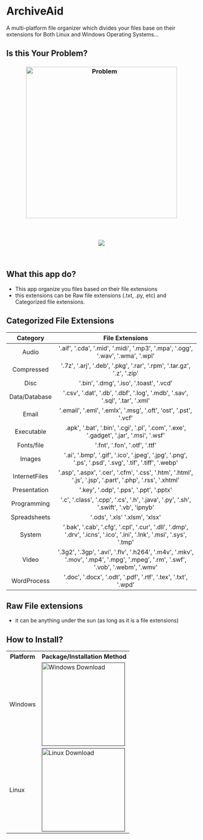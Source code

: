 # ArchiveAid
A multi-platform file organizer which divides your files base on their extensions for Both Linux and Windows Operating Systems...

## Is this Your Problem?
<h3 align="center">
<img align="center" alt="Problem" width="400" src="https://pbs.twimg.com/media/E0KNR2IVkAEco8b?format=png&name=900x900">
</h3> <br>

<h3 align="center">
  <img src="https://readme-typing-svg.herokuapp.com?font=Poppins&pause=1000&color=F70C12&random=false&width=435&lines=WORRY+NO+MORE%2C+ARCHIVE%2FAID+is+HERE!" />
</h3> <br>

## What this app do?
- This app organize you files based on their file extensions
- this extensions can be Raw file extensions (.txt, .py, etc) and Categorized file extensions. 

## Categorized File Extensions
| **Category**    | **File Extensions**       |
|:-------------:|:---------------:|
|Audio         | '.aif', '.cda', '.mid', '.midi', '.mp3', '.mpa', '.ogg', '.wav', '.wma', '.wpl'       |
| Compressed         | '.7z', '.arj', '.deb', '.pkg', '.rar', '.rpm', '.tar.gz', '.z', '.zip'       |
| Disc        | '.bin', '.dmg', '.iso', '.toast', '.vcd'     |
| Data/Database        | '.csv', '.dat', '.db', '.dbf', '.log', '.mdb', '.sav', '.sql', '.tar', '.xml'     |
| Email        | '.email', '.eml', '.emlx', '.msg', '.oft', 'ost', '.pst', '.vcf'     |
| Executable        | .apk', '.bat', '.bin', '.cgi', '.pl', '.com', '.exe', '.gadget', '.jar', '.msi', '.wsf'    |
| Fonts/file      | '.fnt', '.fon', '.otf', '.ttf'    |
| Images      | '.ai', '.bmp', '.gif', '.ico', '.jpeg', '.jpg', '.png', '.ps', '.psd', '.svg', '.tif', '.tiff', '.webp'    |
| InternetFiles      | '.asp', '.aspx', '.cer', '.cfm', '.css', '.htm', '.html', '.js', '.jsp', '.part', '.php', '.rss', '.xhtml'    |
| Presentation     | '.key', '.odp', '.pps', '.ppt', '.pptx' |
| Programming      | '.c', '.class', '.cpp', '.cs', '.h', '.java', '.py', '.sh', '.swift', '.vb', 'ipnyb'   |
| Spreadsheets      | '.ods', '.xls' '.xlsm', 'xlsx'    |
| System      | '.bak', '.cab', '.cfg', '.cpl', '.cur', '.dll', '.dmp', '.drv', '.icns', '.ico', '.ini', '.lnk', '.msi', '.sys', '.tmp'    |
| Video      | '.3g2', '.3gp', '.avi', '.flv', '.h264', '.m4v', '.mkv', '.mov', '.mp4', '.mpg', '.mpeg', '.rm', '.swf', '.vob', '.webm', '.wmv'    |
| WordProcess      | '.doc', '.docx', '.odt', '.pdf', '.rtf', '.tex', '.txt', '.wpd'  |

## Raw File extensions
- it can be anything under the sun (as long as it is a file extensions)

## How to Install?
<table>
  <tr>
    <th>Platform</th>
    <th>Package/Installation Method</th>
  </tr>
  <tr>
    <td>Windows</td>
    <td>
      <a href="">
        <img width="220" alt="Windows Download" src="https://get.todoist.help/hc/article_attachments/4403191721234/WindowsButton.svg">
      </a>
  </tr>
    <td>Linux</td>
    <td>
      <a href="">
        <img width="220" alt="Linux Download" src="https://openclipart.org/image/2000px/201887">
      </a>
    </td>
  </tr>
</table>
